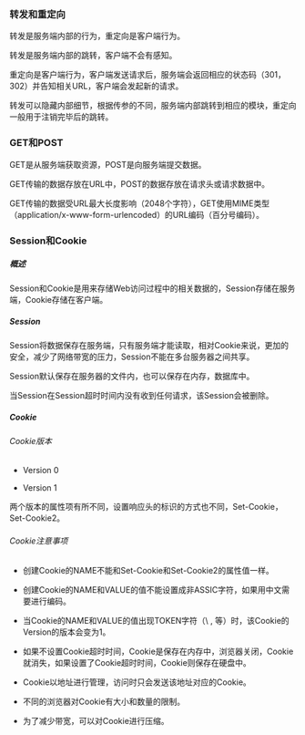 ### 转发和重定向

转发是服务端内部的行为，重定向是客户端行为。

转发是服务端内部的跳转，客户端不会有感知。

重定向是客户端行为，客户端发送请求后，服务端会返回相应的状态码（301，302）并告知相关URL，客户端会发起新的请求。

转发可以隐藏内部细节，根据传参的不同，服务端内部跳转到相应的模块，重定向一般用于注销完毕后的跳转。

### GET和POST

GET是从服务端获取资源，POST是向服务端提交数据。

GET传输的数据存放在URL中，POST的数据存放在请求头或请求数据中。

GET传输的数据受URL最大长度影响（2048个字符），GET使用MIME类型（application/x-www-form-urlencoded）的URL编码（百分号编码）。

### Session和Cookie

##### 概述

Session和Cookie是用来存储Web访问过程中的相关数据的，Session存储在服务端，Cookie存储在客户端。

##### Session

Session将数据保存在服务端，只有服务端才能读取，相对Cookie来说，更加的安全，减少了网络带宽的压力，Session不能在多台服务器之间共享。

Session默认保存在服务器的文件内，也可以保存在内存，数据库中。

当Session在Session超时时间内没有收到任何请求，该Session会被删除。

##### Cookie

###### Cookie版本

* Version 0

* Version 1

两个版本的属性项有所不同，设置响应头的标识的方式也不同，Set-Cookie，Set-Cookie2。

###### Cookie注意事项

* 创建Cookie的NAME不能和Set-Cookie和Set-Cookie2的属性值一样。

* 创建Cookie的NAME和VALUE的值不能设置成非ASSIC字符，如果用中文需要进行编码。

* 当Cookie的NAME和VALUE的值出现TOKEN字符（\ , 等）时，该Cookie的Version的版本会变为1。

* 如果不设置Cookie超时时间，Cookie是保存在内存中，浏览器关闭，Cookie就消失，如果设置了Cookie超时时间，Cookie则保存在硬盘中。

* Cookie以地址进行管理，访问时只会发送该地址对应的Cookie。

* 不同的浏览器对Cookie有大小和数量的限制。

* 为了减少带宽，可以对Cookie进行压缩。